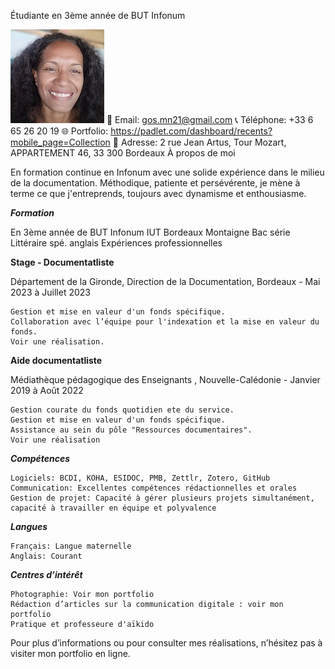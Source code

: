 Étudiante en 3ème année de BUT Infonum

![photo cv](M-Noëlle_Gos_PI.jpg)
📧 Email: gos.mn21@gmail.com
📞 Téléphone: +33 6 65 26 20 19
🌐 Portfolio: https://padlet.com/dashboard/recents?mobile_page=Collection
📍 Adresse: 2 rue Jean Artus, Tour Mozart, APPARTEMENT 46, 33 300 Bordeaux
À propos de moi

En formation continue en Infonum avec une solide expérience dans le milieu de la documentation. Méthodique, patiente et persévérente, je mène à terme ce que j'entreprends, toujours avec dynamisme et enthousiasme.

***Formation***

En 3ème année de BUT Infonum IUT Bordeaux Montaigne Bac série Littéraire spé. anglais
Expériences professionnelles

**Stage - Documentatliste**

Département de la Gironde, 
Direction de la Documentation, Bordeaux - Mai 2023 à Juillet 2023

    Gestion et mise en valeur d'un fonds spécifique.
    Collaboration avec l’équipe pour l'indexation et la mise en valeur du fonds.
    Voir une réalisation.

**Aide documentatliste**

Médiathèque pédagogique des Enseignants , Nouvelle-Calédonie - Janvier 2019 à Août 2022

    Gestion courate du fonds quotidien ete du service.
    Gestion et mise en valeur d'un fonds spécifique.
    Assistance au sein du pôle "Ressources documentaires".
    Voir une réalisation

***Compétences***

    Logiciels: BCDI, KOHA, ESIDOC, PMB, Zettlr, Zotero, GitHub
    Communication: Excellentes compétences rédactionnelles et orales
    Gestion de projet: Capacité à gérer plusieurs projets simultanément, capacité à travailler en équipe et polyvalence 

***Langues***

    Français: Langue maternelle
    Anglais: Courant

***Centres d’intérêt***

    Photographie: Voir mon portfolio
    Rédaction d’articles sur la communication digitale : voir mon portfolio
    Pratique et professeure d'aïkido
    

Pour plus d’informations ou pour consulter mes réalisations, n’hésitez pas à visiter mon portfolio en ligne.
